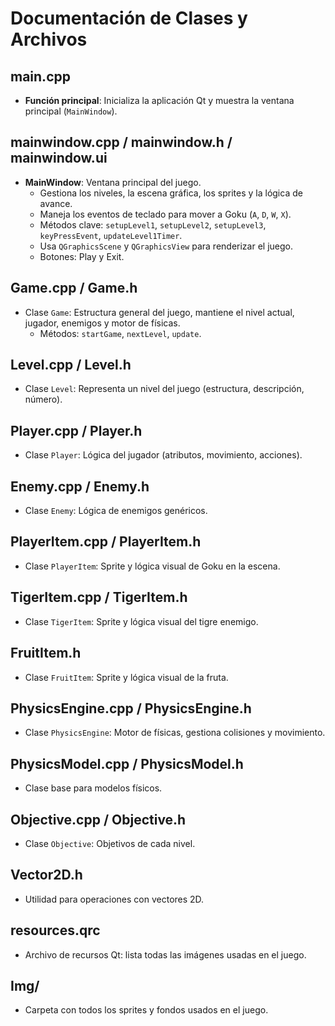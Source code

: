 # Documentación de Clases y Archivos

## main.cpp
- **Función principal**: Inicializa la aplicación Qt y muestra la ventana principal (`MainWindow`).

## mainwindow.cpp / mainwindow.h / mainwindow.ui
- **MainWindow**: Ventana principal del juego.
  - Gestiona los niveles, la escena gráfica, los sprites y la lógica de avance.
  - Maneja los eventos de teclado para mover a Goku (`A`, `D`, `W`, `X`).
  - Métodos clave: `setupLevel1`, `setupLevel2`, `setupLevel3`, `keyPressEvent`, `updateLevel1Timer`.
  - Usa `QGraphicsScene` y `QGraphicsView` para renderizar el juego.
  - Botones: Play y Exit.

## Game.cpp / Game.h
- Clase `Game`: Estructura general del juego, mantiene el nivel actual, jugador, enemigos y motor de físicas.
  - Métodos: `startGame`, `nextLevel`, `update`.

## Level.cpp / Level.h
- Clase `Level`: Representa un nivel del juego (estructura, descripción, número).

## Player.cpp / Player.h
- Clase `Player`: Lógica del jugador (atributos, movimiento, acciones).

## Enemy.cpp / Enemy.h
- Clase `Enemy`: Lógica de enemigos genéricos.

## PlayerItem.cpp / PlayerItem.h
- Clase `PlayerItem`: Sprite y lógica visual de Goku en la escena.

## TigerItem.cpp / TigerItem.h
- Clase `TigerItem`: Sprite y lógica visual del tigre enemigo.

## FruitItem.h
- Clase `FruitItem`: Sprite y lógica visual de la fruta.

## PhysicsEngine.cpp / PhysicsEngine.h
- Clase `PhysicsEngine`: Motor de físicas, gestiona colisiones y movimiento.

## PhysicsModel.cpp / PhysicsModel.h
- Clase base para modelos físicos.

## Objective.cpp / Objective.h
- Clase `Objective`: Objetivos de cada nivel.

## Vector2D.h
- Utilidad para operaciones con vectores 2D.

## resources.qrc
- Archivo de recursos Qt: lista todas las imágenes usadas en el juego.

## Img/
- Carpeta con todos los sprites y fondos usados en el juego. 